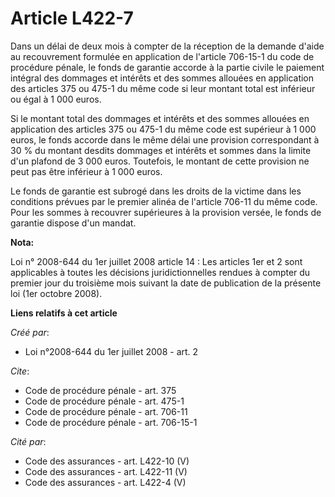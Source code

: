 # Article L422-7

Dans un délai de deux mois à compter de la réception de la demande d'aide au recouvrement formulée en application de
l'article 706-15-1 du code de procédure pénale, le fonds de garantie accorde à la partie civile le paiement intégral des
dommages et intérêts et des sommes allouées en application des articles 375 ou 475-1 du même code si leur montant total est
inférieur ou égal à 1 000 euros. 

Si le montant total des dommages et intérêts et des sommes allouées en application des articles 375 ou 475-1 du même code est
supérieur à 1 000 euros, le fonds accorde dans le même délai une provision correspondant à 30 % du montant desdits dommages
et intérêts et sommes dans la limite d'un plafond de 3 000 euros. Toutefois, le montant de cette provision ne peut pas être
inférieur à 1 000 euros. 

Le fonds de garantie est subrogé dans les droits de la victime dans les conditions prévues par le premier alinéa de l'article
706-11 du même code. Pour les sommes à recouvrer supérieures à la provision versée, le fonds de garantie dispose d'un mandat.

**Nota:**

Loi n° 2008-644 du 1er juillet 2008 article 14 : Les articles 1er et 2 sont applicables à toutes les décisions
juridictionnelles rendues à compter du premier jour du troisième mois suivant la date de publication de la présente loi (1er
octobre 2008).

**Liens relatifs à cet article**

_Créé par_:

  - Loi n°2008-644 du 1er juillet 2008 - art. 2

_Cite_:

  - Code de procédure pénale - art. 375
  - Code de procédure pénale - art. 475-1
  - Code de procédure pénale - art. 706-11
  - Code de procédure pénale - art. 706-15-1

_Cité par_:

  - Code des assurances - art. L422-10 (V)
  - Code des assurances - art. L422-11 (V)
  - Code des assurances - art. L422-4 (V)
